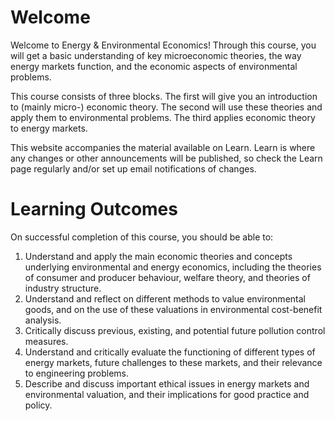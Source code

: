 # Welcome

Welcome to Energy & Environmental Economics! Through this course, you will get a basic understanding of key microeconomic theories, the way energy markets function, and the economic aspects of environmental problems. 

This course consists of three blocks. The first will give you an introduction to (mainly micro-) economic theory. The second will use these theories and apply them to environmental problems. The third applies economic theory to energy markets.

This website accompanies the material available on Learn. Learn is where any changes or other announcements will be published, so check the Learn page regularly and/or set up email notifications of changes.

# Learning Outcomes
On successful completion of this course, you should be able to:

1. Understand and apply the main economic theories and concepts underlying environmental and energy economics, including the theories of consumer and producer behaviour, welfare  theory, and theories of industry structure.
2. Understand and reflect on different methods to value environmental goods, and on the use of these valuations in environmental cost-benefit analysis.
3. Critically discuss previous, existing, and potential future pollution control measures.
4. Understand and critically evaluate the functioning of different types of energy markets, future challenges to these markets, and their relevance to engineering problems.
5. Describe and discuss important ethical issues in energy markets and environmental valuation, and their implications for good practice and policy.
